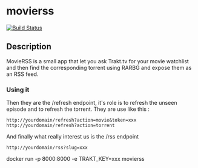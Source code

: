 # movierss

[![Build Status](https://travis-ci.org/teambrookie/movierss.svg?branch=master)](https://travis-ci.org/teambrookie/movierss)

## Description

MovieRSS is a small app that let you ask Trakt.tv for your movie watchlist and then find the corresponding torrent using RARBG and expose them as an RSS feed.

### Using it


Then they are the /refresh endpoint, it's role is to refresh the unseen episode and to refresh the torrent. They are use like this :
```
http://yourdomain/refresh?action=movie&token=xxx
http://yourdomain/refresh?action=torrent
```

And finally what really interest us is the /rss endpoint
```
http://yourdomain/rss?slug=xxx
```

docker run -p 8000:8000 -e TRAKT_KEY=xxx movierss